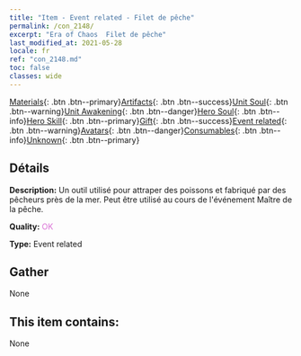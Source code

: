 ```yaml
---
title: "Item - Event related - Filet de pêche"
permalink: /con_2148/
excerpt: "Era of Chaos  Filet de pêche"
last_modified_at: 2021-05-28
locale: fr
ref: "con_2148.md"
toc: false
classes: wide
---
```

 [Materials](/ItemsFR/){: .btn .btn--primary}[Artifacts](/ItemsFR/Artifacts/){: .btn .btn--success}[Unit Soul](/ItemsFR/UnitSoul/){: .btn .btn--warning}[Unit Awakening](/ItemsFR/UnitAwakening/){: .btn .btn--danger}[Hero Soul](/ItemsFR/HeroSoul/){: .btn .btn--info}[Hero Skill](/ItemsFR/HeroSkill/){: .btn .btn--primary}[Gift](/ItemsFR/Gift/){: .btn .btn--success}[Event related](/ItemsFR/Events/){: .btn .btn--warning}[Avatars](/ItemsFR/Avatars/){: .btn .btn--danger}[Consumables](/ItemsFR/Consumables/){: .btn .btn--info}[Unknown](/ItemsFR/Unknown/){: .btn .btn--primary}

## Détails
 **Description:** Un outil utilisé pour attraper des poissons et fabriqué par des pêcheurs près de la mer. Peut être utilisé au cours de l'événement Maître de la pêche.

 **Quality:** <span style="color: #DA70D6">OK</span>

 **Type:** Event related

## Gather

  None

## This item contains:

  None


